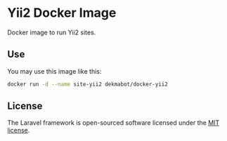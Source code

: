 # Yii2 Docker Image

Docker image to run Yii2 sites.

## Use

You may use this image like this:
 
```bash
docker run -d --name site-yii2 dekmabot/docker-yii2
```

## License

The Laravel framework is open-sourced software licensed under the [MIT license](http://opensource.org/licenses/MIT).

